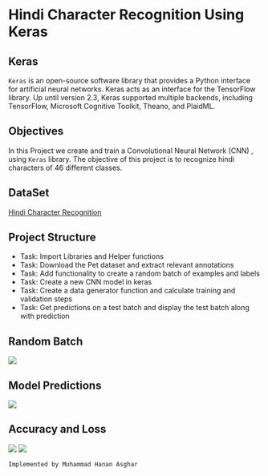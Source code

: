 # Hindi Character Recognition Using Keras

## Keras
```Keras``` is an open-source software library that provides a Python interface for artificial neural networks. Keras acts as an interface for the TensorFlow library. Up until version 2.3, Keras supported multiple backends, including TensorFlow, Microsoft Cognitive Toolkit, Theano, and PlaidML.

## Objectives
In this Project we create and train a Convolutional Neural Network (CNN) , using ```Keras``` library. The objective of this project is to recognize hindi characters of 46 different classes.

## DataSet
[Hindi Character Recognition](https://www.kaggle.com/datasets/suvooo/hindi-character-recognition)

## Project Structure
- Task: Import Libraries and Helper functions
- Task: Download the Pet dataset and extract relevant annotations
- Task: Add functionality to create a random batch of examples and labels
- Task: Create a new CNN model in keras
- Task: Create a data generator function and calculate training and validation steps
- Task: Get predictions on a test batch and display the test batch along with prediction

## Random Batch
![](/Hindi%20Character%20Recognition/batch.png)
## Model Predictions
![](/Hindi%20Character%20Recognition/predict.png)
## Accuracy and Loss
![](/Hindi%20Character%20Recognition/loss.png)
![](/Hindi%20Character%20Recognition/acc.png)

```
Implemented by Muhammad Hanan Asghar
```
